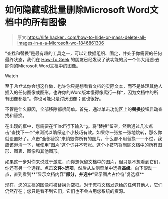 # 如何隐藏或批量删除Microsoft Word文档中的所有图像

> 原文:[https://life hacker . com/how-to-hide-or-mass-delete-all-images-in-a-a-Microsoft-wo-1846861306](https://lifehacker.com/how-to-hide-or-mass-delete-all-images-in-a-microsoft-wo-1846861306)

“查找和替换”是最有趣的工具之一，可以让数据组织、固定，并处于你需要的任何最终状态，我们在 [How-To Geek](https://www.howtogeek.com/724092/how-to-quickly-remove-all-images-from-a-word-document/) 的朋友已经发现了该功能的另一个伟大用途:去除你的Microsoft Word文档中的图像。

Watch

至于*为什么*你会想这样做，也许你只是想看看文档的实际文本，而不是处理其他人插入的任何图像或图形。也许你的Word版本慢得像爬行一样*，因为文档中的所有图像都是*。你也可能只是讨厌图像；这也很好。

不管是什么原因，全部移除都很简单。首先，通过单击功能区上的**替换**按钮启动查找和替换。

在出现的框中，您需要在“Find”行下输入`^g`。将“替换”留空，然后通过几次点击“查找下一个”来测试以确保这个小技巧有效。如果你一张接一张地跳转，那么你就设置好了。点击“全部替换”来销毁你所有的图片，什么都不用替换——不过，我应该澄清一下，我使用“图片”这个词并不夸张。这个小技巧将删除文档中的所有图形、图表、图像和其他图形。

如果这一步对你来说过于激进，而你想保留文档中的图片，但只是不想看到它们，你还有另一个选择。点击**文件>选项**，然后从左侧菜单中选择**高级**。向下滚动一点，直到看到**“显示文档内容”**部分，并选中**“显示图片占位符”复选框**

现在，您的文档的图像将被替换为空框。对于您将文档发送给的任何其他人，它们仍然存在；您只是看不到它们，它们也不会占用您系统的资源。